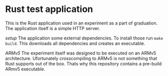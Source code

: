 # Rust test application
This is the Rust application used in an experiment as a part of graduation. The application itself is a simple HTTP server. 

*setup*
The application some external dependencies. To install those run `make build`. This downloads all dependencies and creates an executable.

*ARMv5*
The experiment itself was designed to be executed on an ARMv5 architecture. Ufortunately crosscompiling to ARMv5 is not something that Rust supports out of the box. Thats why this repository contains a pre-build ARmv5 executable.
